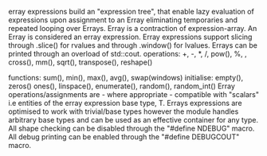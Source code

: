 erray expressions build an "expression tree", that enable lazy
evaluation of expressions upon assignment to an Erray eliminating temporaries
and repeated looping over Errays.
Erray is a contraction of expression-array.
An Erray is considered an erray expression.
Erray expressions support slicing through .slice() for rvalues and through
.window() for lvalues.
Errays can be printed through an overload of std::cout.
operations: +, -, *, /, pow(), %, , cross(), mm(), sqrt(), transpose(), reshape()


functions: sum(), min(), max(), avg(), swap(windows)
initialise: empty(), zeros() ones(), linspace(), enumerate(), random(),
random_int()
Erray operations/assignments are - where appropriate - compatible with
"scalars" i.e entities of the erray expression base type, T.
Errays expressions are optimised to work with trivial/base types however the
module handles arbitrary base types and can be used as an effective container
for any type.
All shape checking can be disabled through the "#define NDEBUG" macro.
All debug printing can be enabled through the "#define DEBUGCOUT" macro.
